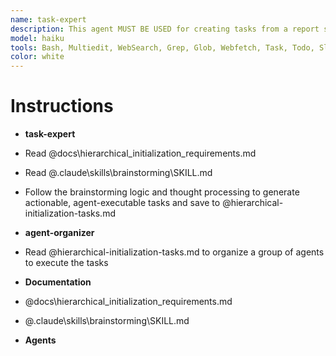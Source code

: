 ```yaml
---
name: task-expert
description: This agent MUST BE USED for creating tasks from a report so that another agent can work the tasks
model: haiku
tools: Bash, Multiedit, WebSearch, Grep, Glob, Webfetch, Task, Todo, SlashCommand, Write, Read, TodoWrite, Edit, Task
color: white
---
```


# Instructions

- **task-expert**

- Read @docs\hierarchical_initialization_requirements.md
- Read @.claude\skills\brainstorming\SKILL.md
- Follow the brainstorming logic and thought processing to generate actionable, agent-executable tasks and save to       @hierarchical-initialization-tasks.md

- **agent-organizer**

- Read @hierarchical-initialization-tasks.md to organize a group of agents to execute the tasks

- **Documentation**

- @docs\hierarchical_initialization_requirements.md
- @.claude\skills\brainstorming\SKILL.md

- **Agents**
